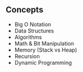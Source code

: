 ## Concepts
* Big O Notation
* Data Structures
* Algorithms
* Math & Bit Manipulation
* Memory (Stack vs Heap)
* Recursion
* Dynamic Programming
